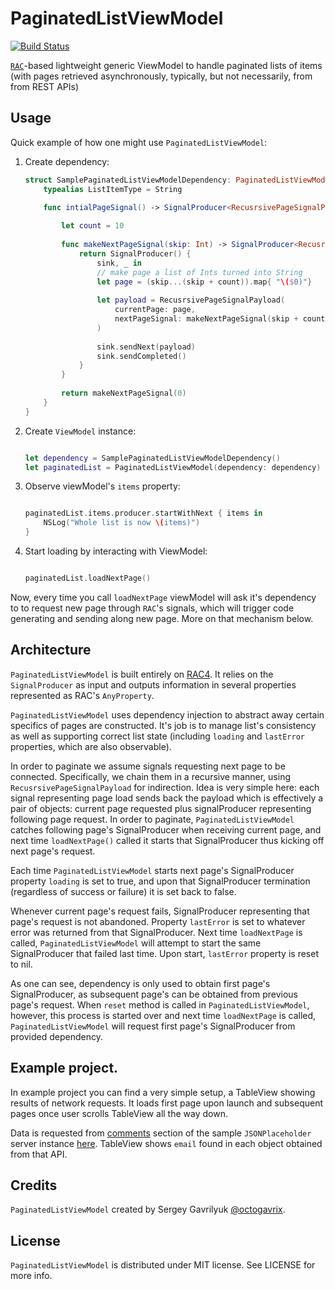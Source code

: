 # PaginatedListViewModel

[![Build Status](https://travis-ci.org/gavrix/PaginatedListViewModel.svg?branch=master)](https://travis-ci.org/gavrix/PaginatedListViewModel)

[`RAC`](https://github.com/ReactiveCocoa/ReactiveCocoa)-based lightweight generic ViewModel to handle paginated lists of items (with pages retrieved asynchronously, typically, but not necessarily,  from from REST APIs)


## Usage

Quick example of how one might use `PaginatedListViewModel`: 

1. Create dependency:
    ```swift
    struct SamplePaginatedListViewModelDependency: PaginatedListViewModelDependency {
        typealias ListItemType = String
        
        func intialPageSignal() -> SignalProducer<RecusrsivePageSignalPayload<ListItemType>, NSError> {
    
            let count = 10
            
            func makeNextPageSignal(skip: Int) -> SignalProducer<RecusrsivePageSignalPayload<ListItemType>, NSError> {
                return SignalProducer() {
                    sink, _ in
                    // make page a list of Ints turned into String
                    let page = (skip...(skip + count)).map{ "\($0)"}
                    
                    let payload = RecusrsivePageSignalPayload(
                        currentPage: page,
                        nextPageSignal: makeNextPageSignal(skip + count)
                    )
                    
                    sink.sendNext(payload)
                    sink.sendCompleted()
                }
            }
            
            return makeNextPageSignal(0)
        }
    }
    ```
2. Create `ViewModel` instance:
    ```swift
    
    let dependency = SamplePaginatedListViewModelDependency()
    let paginatedList = PaginatedListViewModel(dependency: dependency)
    
    ```
3. Observe viewModel's `items` property:
    ```swift
    
    paginatedList.items.producer.startWithNext { items in
        NSLog("Whole list is now \(items)")
    }
    ```
4. Start loading by interacting with ViewModel:
    ```swift
    
    paginatedList.loadNextPage()
    ```

Now, every time you call `loadNextPage` viewModel will ask it's dependency to to request new page through `RAC`'s signals, which will trigger code generating and sending along new page. More on that mechanism below.


## Architecture

`PaginatedListViewModel` is built entirely on [RAC4](https://github.com/ReactiveCocoa/ReactiveCocoa). It relies on the `SignalProducer` as input and outputs information in several properties represented as RAC's `AnyProperty`.

`PaginatedListViewModel` uses dependency injection to abstract away certain specifics of pages are constructed. It's job is to manage list's consistency as well as supporting correct list state (including `loading` and `lastError` properties, which are also observable).

In order to paginate we assume signals requesting next page to be connected. Specifically, we chain them in a recursive manner, using `RecusrsivePageSignalPayload` for indirection. Idea is very simple here: each signal representing page load sends back the payload which is effectively a pair of objects: current page requested plus signalProducer representing following page request. In order to paginate, `PaginatedListViewModel` catches following page's SignalProducer when receiving current page, and next time `loadNextPage()` called it starts that SignalProducer thus kicking off next page's request.

Each time `PaginatedListViewModel` starts next page's SignalProducer property `loading` is set to true, and upon that SignalProducer termination (regardless of success or failure) it is set back to false.

Whenever current page's request fails, SignalProducer representing that page's request is not abandoned. Property `lastError` is set to whatever error was returned from that SignalProducer. Next time `loadNextPage` is called, `PaginatedListViewModel` will attempt to start the same SignalProducer that failed last time. Upon start, `lastError` property is reset to nil.

As one can see, dependency is only used to obtain first page's SignalProducer, as subsequent page's can be obtained from previous page's request. When `reset` method is called in `PaginatedListViewModel`, however, this process is started over and next time `loadNextPage` is called, `PaginatedListViewModel` will request first page's SignalProducer from provided dependency.


## Example project.

In example project you can find a very simple setup, a TableView showing results of network requests. It loads first page upon launch and subsequent pages once user scrolls TableView all the way down.

Data is requested from [comments](http://jsonplaceholder.typicode.com/comments) section of the sample `JSONPlaceholder` server instance [here](http://jsonplaceholder.typicode.com). TableView shows `email` found in each object obtained from that API.

## Credits

`PaginatedListViewModel` created by Sergey Gavrilyuk [@octogavrix](http://twitter.com/octogavrix).


## License

`PaginatedListViewModel` is distributed under MIT license. See LICENSE for more info.



